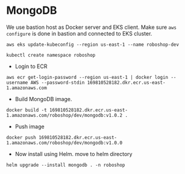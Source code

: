 # MongoDB

We use bastion host as Docker server and EKS client.
Make sure `aws configure` is done in bastion and connected to EKS cluster.
```
aws eks update-kubeconfig --region us-east-1 --name roboshop-dev
```
```
kubectl create namespace roboshop
```
* Login to ECR
```
aws ecr get-login-password --region us-east-1 | docker login --username AWS --password-stdin 169810528182.dkr.ecr.us-east-1.amazonaws.com
```
* Build MongoDB image.
```
docker build -t 169810528182.dkr.ecr.us-east-1.amazonaws.com/roboshop/dev/mongodb:v1.0.2 .
```
* Push image
```
docker push 169810528182.dkr.ecr.us-east-1.amazonaws.com/roboshop/dev/mongodb:v1.0.0
```
* Now install using Helm. move to helm directory
```
helm upgrade --install mongodb . -n roboshop
```